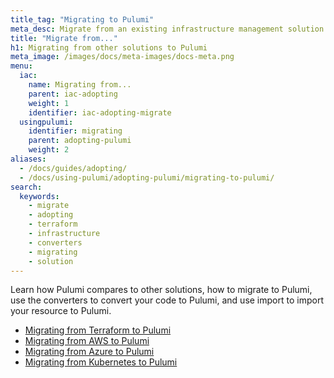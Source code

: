 ```yaml
---
title_tag: "Migrating to Pulumi"
meta_desc: Migrate from an existing infrastructure management solution to Pulumi.
title: "Migrate from..."
h1: Migrating from other solutions to Pulumi
meta_image: /images/docs/meta-images/docs-meta.png
menu:
  iac:
    name: Migrating from...
    parent: iac-adopting
    weight: 1
    identifier: iac-adopting-migrate
  usingpulumi:
    identifier: migrating
    parent: adopting-pulumi
    weight: 2
aliases:
  - /docs/guides/adopting/
  - /docs/using-pulumi/adopting-pulumi/migrating-to-pulumi/
search:
  keywords:
    - migrate
    - adopting
    - terraform
    - infrastructure
    - converters
    - migrating
    - solution
---
```


Learn how Pulumi compares to other solutions, how to migrate to Pulumi, use the converters to convert your code to Pulumi, and use import to import your resource to Pulumi.

- [Migrating from Terraform to Pulumi](/docs/using-pulumi/adopting-pulumi/migrating-to-pulumi/from-terraform/)
- [Migrating from AWS to Pulumi](/docs/using-pulumi/adopting-pulumi/migrating-to-pulumi/from-aws/)
- [Migrating from Azure to Pulumi](/docs/using-pulumi/adopting-pulumi/migrating-to-pulumi/from-azure)
- [Migrating from Kubernetes to Pulumi](/docs/using-pulumi/adopting-pulumi/migrating-to-pulumi/from-kubernetes/)
